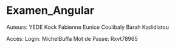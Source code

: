 # Examen_Angular
Auteurs: YEDE Kock Fabienne Eunice 
        Coulibaly Barah Kadidiatou

Accès: Login: MichelBuffa
        Mot de Passe: Rxvt78965


